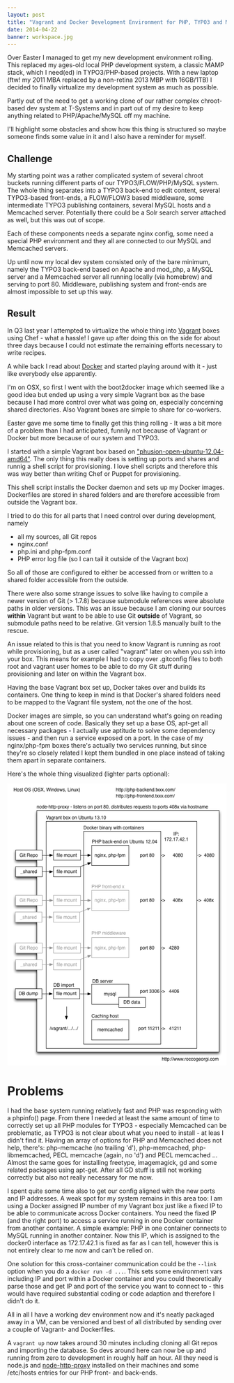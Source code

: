 ```yaml
---
layout: post
title: "Vagrant and Docker Development Environment for PHP, TYPO3 and MySQL"
date: 2014-04-22
banner: workspace.jpg
---
```


Over Easter I managed to get my new development environment rolling.
This replaced my ages-old local PHP development system, a classic MAMP stack, which I need(ed) in TYPO3/PHP-based projects.
With a new laptop (ftw! my 2011 MBA replaced by a non-retina 2013 MBP with 16GB/1TB) I decided to finally virtualize my development system as much as possible.

Partly out of the need to get a working clone of our rather complex chroot-based dev system at T-Systems and in part out of my desire to keep anything related to PHP/Apache/MySQL off my machine.

I'll highlight some obstacles and show how this thing is structured so maybe someone finds some value in it and I also have a reminder for myself.

## Challenge

My starting point was a rather complicated system of several chroot buckets running different parts of our TYPO3/FLOW/PHP/MySQL system.
The whole thing separates into a TYPO3 back-end to edit content, several TYPO3-based front-ends, a FLOW/FLOW3 based middleware, some intermediate TYPO3 publishing containers, several MySQL hosts and a Memcached server.
Potentially there could be a Solr search server attached as well, but this was out of scope.

Each of these components needs a separate nginx config, some need a special PHP environment and they all are connected to our MySQL and Memcached servers.

Up until now my local dev system consisted only of the bare minimum, namely the TYPO3 back-end based on Apache and mod_php, a MySQL server and a Memcached server all running locally (via homebrew) and serving to port 80.
Middleware, publishing system and front-ends are almost impossible to set up this way.

## Result

In Q3 last year I attempted to virtualize the whole thing into [Vagrant][vagrant] boxes using Chef - what a hassle!
I gave up after doing this on the side for about three days because I could not estimate the remaining efforts necessary to write recipes.

A while back I read about [Docker][docker] and started playing around with it - just like everybody else apparently.

I'm on OSX, so first I went with the boot2docker image which seemed like a good idea but ended up using a very simple Vagrant box as the base because I had more control over what was going on, especially concerning shared directories.
Also Vagrant boxes are simple to share for co-workers.

Easter gave me some time to finally get this thing rolling - It was a bit more of a problem than I had anticipated, funnily not because of Vagrant or Docker but more because of our system and TYPO3.

I started with a simple Vagrant box based on ["phusion-open-ubuntu-12.04-amd64"][vagrantbase].
The only thing this really does is setting up ports and shares and runnig a shell script for provisioning.
I love shell scripts and therefore this was way better than writing Chef or Puppet for provisioning.

This shell script installs the Docker daemon and sets up my Docker images.
Dockerfiles are stored in shared folders and are therefore accessible from outside the Vagrant box.

I tried to do this for all parts that I need control over during development, namely

- all my sources, all Git repos
- nginx.conf
- php.ini and php-fpm.conf
- PHP error log file (so I can tail it outside of the Vagrant box)

So all of those are configured to either be accessed from or written to a shared folder accessible from the outside.

There were also some strange issues to solve like having to compile a newer version of Git (> 1.7.8) because submodule references were absolute paths in older versions.
This was an issue because I am cloning our sources **within** Vagrant but want to be able to use Git **outside** of Vagrant, so submodule paths need to be relative.
Git version 1.8.5 manually built to the rescue.

An issue related to this is that you need to know Vagrant is running as root while provisioning, but as a user called "vagrant" later on when you ssh into your box.
This means for example I had to copy over .gitconfig files to both root and vagrant user homes to be able to do my Git stuff during provisioning and later on within the Vagrant box.

Having the base Vagrant box set up, Docker takes over and builds its containers.
One thing to keep in mind is that Docker's shared folders need to be mapped to the Vagrant file system, not the one of the host.

Docker images are simple, so you can understand what's going on reading about one screen of code.
Basically they set up a base OS, apt-get all necessary packages - I actually use aptitude to solve some dependency issues - and then run a service exposed on a port.
In the case of my nginx/php-fpm boxes there's actually two services running, but since they're so closely related I kept them bundled in one place instead of taking them apart in separate containers.

Here's the whole thing visualized (lighter parts optional):

![Vagrant Docker PHP MySQL TYPO3 development environment](/images/vagrant-docker-php-mysql-development-environment.png)

# Problems

I had the base system running relatively fast and PHP was responding with a phpinfo() page.
From there I needed at least the same amount of time to correctly set up all PHP modules for TYPO3 - especially Memcached can be problematic, as TYPO3 is not clear about what you need to install - at leas I didn't find it.
Having an array of options for PHP and Memcached does not help, there's: php-memcache (no trailing 'd'), php-memcached, php-libmemcached, PECL memcache (again, no 'd') and PECL memcached ...
Almost the same goes for installing freetype, imagemagick, gd and some related packages using apt-get. After all GD stuff is still not working correctly but also not really necessary for me now.

I spent quite some time also to get our config aligned with the new ports and IP addresses.
A weak spot for my system remains in this area too: I am using a Docker assigned IP number of my Vagrant box just like a fixed IP to be able to communicate across Docker containers.
You need the fixed IP (and the right port) to access a service running in one Docker container from another container.
A simple example: PHP in one container connects to MySQL running in another container.
Now this IP, which is assigned to the docker0 interface as 172.17.42.1 is fixed as far as I can tell, however this is not entirely clear to me now and can't be relied on.

One solution for this cross-container communication could be the `--link` option when you do a `docker run -d ...`.
This sets some environment vars including IP and port within a Docker container and you could theoretically parse those and get IP and port of the service you want to connect to - this would have required substantial coding or code adaption and therefore I didn't do it.

All in all I have a working dev environment now and it's neatly packaged away in a VM, can be versioned and best of all distributed by sending over a couple of Vagrant- and Dockerfiles.

A `vagrant up` now takes around 30 minutes including cloning all Git repos and importing the database.
So devs around here can now be up and running from zero to development in roughly half an hour.
All they need is node.js and [node-http-proxy][nodehttpproxy] installed on their machines and some /etc/hosts entries for our PHP front- and back-ends.


[vagrant]: http://www.vagrantup.com/
[docker]: https://www.docker.io/
[vagrantbase]: https://github.com/phusion/open-vagrant-boxes
[nodehttpproxy]: https://github.com/nodejitsu/node-http-proxy
